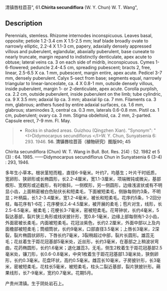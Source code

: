 清镇唇柱苣苔",
61.**Chirita secundiflora** (W. Y. Chun) W. T. Wang",

## Description
Perennials, stemless. Rhizome internodes inconspicuous. Leaves basal, opposite; petiole 1.2-3.4 cm X 1.5-2.5 mm; leaf blade broadly ovate to narrowly elliptic, 2.2-4 X 1.1-3 cm, papery, adaxially densely appressed villous and puberulent, eglandular, abaxially puberulent, base cuneate to nearly truncate, margin repand to indistinctly denticulate, apex acute to obtuse; lateral veins ca. 3 on each side of midrib, inconspicuous. Cymes 1-6-flowered; peduncle 2.4-4.5 cm, spreading pubescent; bracts 2, free, linear, 2.5-6.5 X ca. 1 mm, pubescent, margin entire, apex acute. Pedicel 3-7 mm, densely puberulent. Calyx 5-sect from base; segments equal, narrowly triangular to linear-lanceolate, ca. 4 X 0.8-1 mm, outside densely villous, inside puberulent, margin 1- or 2-denticulate, apex acute. Corolla purplish, ca. 2.2 cm, outside puberulent, inside puberulent on the limb; tube cylindric, ca. 9 X 3.5 mm; adaxial lip ca. 3 mm; abaxial lip ca. 7 mm. Filaments ca. 3 mm, glabrous; anthers fused by entire adaxial surfaces, ca. 1.6 mm, glabrous; staminodes 3, central ca. 0.3 mm, laterals 0.6-0.8 mm. Pistil ca. 1 cm, puberulent; ovary ca. 3 mm. Stigma obdeltoid, ca. 2 mm, 2-parted. Capsule erect, 7-9 mm. Fl. May.

> * Rocks in shaded areas. Guizhou (Qingzhen Xian).
  "Synonym": "&lt;I&gt;Didymocarpus secundiflorus &lt;/I&gt;W. Y. Chun, Sunyatsenia 6: 293. 1946.
**56. 清镇唇柱苣苔（植物研究）图版90; 45**

Chirita secundiflora (Chun) W. T. Wang in Bull. Bot. Res. 2(4) : 52. 1982 et 5 (3) : 64. 1985. ——Didymocarpus secundiflorus Chun in Sunyatsenia 6 (3-4) : 293, 1946.

多年生小草本。根状茎短而粗，直径6-9毫米。叶约7，均基生；叶片干时纸质，宽卵形、狭卵形或长椭圆形，长2.2-4厘米，宽1.1-3厘米，项端微钝或微尖，基部楔形、宽楔形或近截形，有时极斜，一侧楔形，另一侧圆形，边缘浅波状或有不明显小齿，上面稍密被白色贴伏长和短柔毛，下面被短柔毛，侧脉每侧约3条，不明显；叶柄扁，长1.2-3.4厘米，宽1.2-4毫米，被长和短柔毛。花序约5条，1-2回分枝，每花序有1-6花；花序梗长2.4-4.5厘米，被开展的柔毛；苞片对生，线形，长2.5-6.5毫米，被柔毛；花梗长3-7毫米，密被短柔毛。花萼钟状，长约4毫米，5裂达基部，裂片狭三角形或线状披针形，宽0.8-1毫米，边缘上部每侧有1-2小齿，外面密被长柔毛，内面被短柔毛。花冠淡紫色，长约2.2厘米，外面中部以上及内面檐部被短柔毛；筒细筒状，长约9毫米，口部直径3.5毫米；上唇长3毫米，2深裂，裂片椭圆状卵形，下唇长约7毫米，3裂稍超过中部，裂片长圆形。雄蕊无毛；花丝着生于距花冠基部5毫米处，近丝形，长约3毫米，在基部之上稍波状弯曲，花药椭圆形，长约1.6毫米；退化雄蕊3，无毛，侧生2枚着生于距花冠基部2.5毫米处，镰刀形，长0.6-0.8毫米，中央1枚着生于距花冠基部1.3毫米处，狭倒卵形，长约0.3毫米。花盘环状，高约0.5毫米。雌蕊长10毫米，子房披针形，长3毫米，密被短柔毛，花柱长5毫米，被短柔毛，柱头二裂近基部，裂片狭披针形。蒴果线形，长7-9毫米，宽约0.7毫米。花期5月。

产贵州清镇。生于阴处岩石上。
